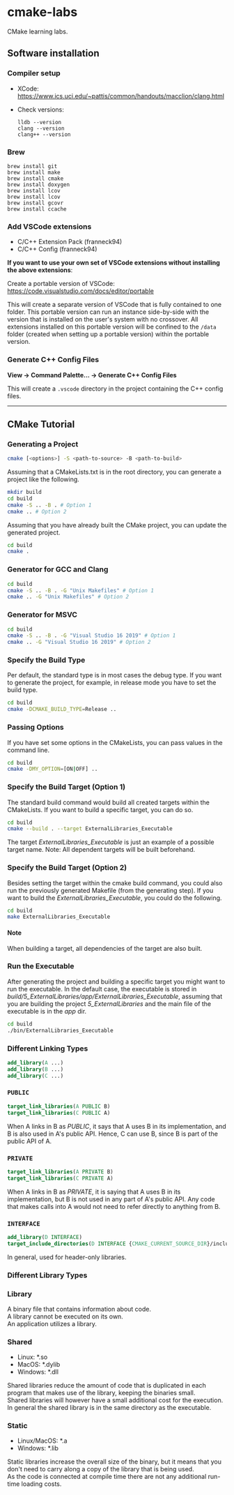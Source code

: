 # cmake-labs

CMake learning labs.

## Software installation

### Compiler setup

- XCode: <https://www.ics.uci.edu/~pattis/common/handouts/macclion/clang.html>
- Check versions:

  ```shell
  lldb --version
  clang --version
  clang++ --version
  ```

### Brew

```shell
brew install git
brew install make
brew install cmake
brew install doxygen
brew install lcov
brew install lcov
brew install gcovr
brew install ccache
```

### Add VSCode extensions

- C/C++ Extension Pack (franneck94)
- C/C++ Config (franneck94)

**If you want to use your own set of VSCode extensions without installing the above extensions**:

Create a portable version of VSCode: <https://code.visualstudio.com/docs/editor/portable>

This will create a separate version of VSCode that is fully contained to one folder. This portable version can run an instance side-by-side with the version that is installed on the user's system with no crossover.
All extensions installed on this portable version will be confined to the `/data` folder (created when setting up a portable version) within the portable version.

### Generate C++ Config Files

**View -> Command Palette... -> Generate C++ Config Files**

This will create a `.vscode` directory in the project containing the C++ config files.

---

## CMake Tutorial

### Generating a Project

```bash
cmake [<options>] -S <path-to-source> -B <path-to-build>
```

Assuming that a CMakeLists.txt is in the root directory, you can generate a project like the following.

```bash
mkdir build
cd build
cmake -S .. -B . # Option 1
cmake .. # Option 2
```

Assuming that you have already built the CMake project, you can update the generated project.

```bash
cd build
cmake .
```

### Generator for GCC and Clang

```bash
cd build
cmake -S .. -B . -G "Unix Makefiles" # Option 1
cmake .. -G "Unix Makefiles" # Option 2
```

### Generator for MSVC

```bash
cd build
cmake -S .. -B . -G "Visual Studio 16 2019" # Option 1
cmake .. -G "Visual Studio 16 2019" # Option 2
```

### Specify the Build Type

Per default, the standard type is in most cases the debug type.
If you want to generate the project, for example, in release mode you have to set the build type.

```bash
cd build
cmake -DCMAKE_BUILD_TYPE=Release ..
```

### Passing Options

If you have set some options in the CMakeLists, you can pass values in the command line.

```bash
cd build
cmake -DMY_OPTION=[ON|OFF] .. 
```

### Specify the Build Target (Option 1)

The standard build command would build all created targets within the CMakeLists.
If you want to build a specific target, you can do so.

```bash
cd build
cmake --build . --target ExternalLibraries_Executable
```

The target *ExternalLibraries_Executable* is just an example of a possible target name.
Note: All dependent targets will be built beforehand.

### Specify the Build Target (Option 2)

Besides setting the target within the cmake build command, you could also run the previously generated Makefile (from the generating step).
If you want to build the *ExternalLibraries_Executable*, you could do the following.

```bash
cd build
make ExternalLibraries_Executable
```

#### Note

When building a target, all dependencies of the target are also built.

### Run the Executable

After generating the project and building a specific target you might want to run the executable.
In the default case, the executable is stored in *build/5_ExternalLibraries/app/ExternalLibraries_Executable*, assuming that you are building the project *5_ExternalLibraries* and the main file of the executable is in the *app* dir.

```bash
cd build
./bin/ExternalLibraries_Executable
```

### Different Linking Types

```cmake
add_library(A ...)
add_library(B ...)
add_library(C ...)
```

### `PUBLIC`

```cmake
target_link_libraries(A PUBLIC B)
target_link_libraries(C PUBLIC A)
```

When A links in B as *PUBLIC*, it says that A uses B in its implementation, and B is also used in A's public API. Hence, C can use B, since B is part of the public API of A.

### `PRIVATE`

```cmake
target_link_libraries(A PRIVATE B)
target_link_libraries(C PRIVATE A)
```

When A links in B as *PRIVATE*, it is saying that A uses B in its
implementation, but B is not used in any part of A's public API. Any code
that makes calls into A would not need to refer directly to anything from
B.

### `INTERFACE`

```cmake
add_library(D INTERFACE)
target_include_directories(D INTERFACE {CMAKE_CURRENT_SOURCE_DIR}/include)
```

In general, used for header-only libraries.

### Different Library Types

### Library

A binary file that contains information about code.  
A library cannot be executed on its own.  
An application utilizes a library.

### Shared

- Linux: *.so
- MacOS: *.dylib
- Windows: *.dll

Shared libraries reduce the amount of code that is duplicated in each program that makes use of the library, keeping the binaries small.  
Shared libraries will however have a small additional cost for the execution.  
In general the shared library is in the same directory as the executable.

### Static

- Linux/MacOS: *.a
- Windows: *.lib

Static libraries increase the overall size of the binary, but it means that you don't need to carry along a copy of the library that is being used.  
As the code is connected at compile time there are not any additional run-time loading costs.
